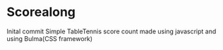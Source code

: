 # Scorealong
Inital commit
Simple TableTennis score count made using javascript and using Bulma(CSS framework)
